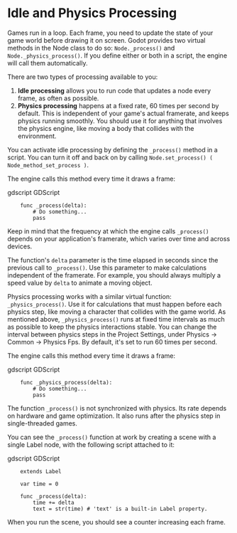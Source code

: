 

Idle and Physics Processing
===========================

Games run in a loop. Each frame, you need to update the state of your game world
before drawing it on screen. Godot provides two virtual methods in the Node
class to do so: `Node._process()` and
`Node._physics_process()`. If you
define either or both in a script, the engine will call them automatically.

There are two types of processing available to you:

1. **Idle processing** allows you to run code that updates a node every frame,
   as often as possible.
2. **Physics processing** happens at a fixed rate, 60 times per second by
   default. This is independent of your game's actual framerate, and keeps physics
   running smoothly. You should use it for anything that involves the physics
   engine, like moving a body that collides with the environment.

You can activate idle processing by defining the `_process()` method in a
script. You can turn it off and back on by calling `Node.set_process()
( Node_method_set_process )`.

The engine calls this method every time it draws a frame:

gdscript GDScript

```
    func _process(delta):
        # Do something...
        pass
```

Keep in mind that the frequency at which the engine calls `_process()` depends
on your application's framerate, which varies over time and across devices.

The function's `delta` parameter is the time elapsed in seconds since the
previous call to `_process()`. Use this parameter to make calculations
independent of the framerate. For example, you should always multiply a speed
value by `delta` to animate a moving object.

Physics processing works with a similar virtual function:
`_physics_process()`. Use it for calculations that must happen before each
physics step, like moving a character that collides with the game world. As
mentioned above, `_physics_process()` runs at fixed time intervals as much as
possible to keep the physics interactions stable. You can change the interval
between physics steps in the Project Settings, under Physics -> Common ->
Physics Fps. By default, it's set to run 60 times per second.

The engine calls this method every time it draws a frame:

gdscript GDScript

```
    func _physics_process(delta):
        # Do something...
        pass
```

The function `_process()` is not synchronized with physics. Its rate depends on
hardware and game optimization. It also runs after the physics step in
single-threaded games.

You can see the `_process()` function at work by creating a scene with a
single Label node, with the following script attached to it:

gdscript GDScript

```
    extends Label

    var time = 0

    func _process(delta):
        time += delta
        text = str(time) # 'text' is a built-in Label property.
```

When you run the scene, you should see a counter increasing each frame.
